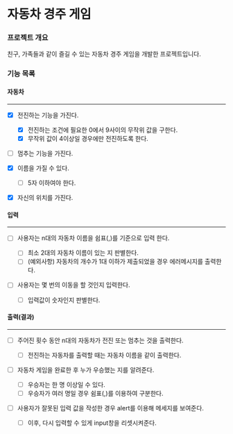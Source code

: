 # 자동차 경주 게임

### 프로젝트 개요

친구, 가족들과 같이 즐길 수 있는 자동차 경주 게임을 개발한 프로젝트입니다.

### 기능 목록

#### 자동차

---

- [x] 전진하는 기능을 가진다.

  - [x] 전진하는 조건에 필요한 0에서 9사이의 무작위 값을 구한다.
  - [x] 무작위 값이 4이상일 경우에만 전진하도록 한다.

- [ ] 멈추는 기능을 가진다.
- [x] 이름을 가질 수 있다.
  - [ ] 5자 이하여야 한다.
- [x] 자신의 위치를 가진다.

#### 입력

---

- [ ] 사용자는 n대의 자동차 이름을 쉼표(,)를 기준으로 입력 한다.

  - [ ] 최소 2대의 자동차 이름이 있는 지 판별한다.
  - [ ] (예외사항) 자동차의 개수가 1대 이하가 제출되었을 경우 에러메시지를 출력한다.

- [ ] 사용자는 몇 번의 이동을 할 것인지 입력한다.
  - [ ] 입력값이 숫자인지 판별한다.

#### 출력(결과)

---

- [ ] 주어진 횟수 동안 n대의 자동차가 전진 또는 멈추는 것을 출력한다.

  - [ ] 전진하는 자동차를 출력할 때는 자동차 이름을 같이 출력한다.

- [ ] 자동차 게임을 완료한 후 누가 우승했는 지를 알려준다.

  - [ ] 우승자는 한 명 이상일 수 있다.
  - [ ] 우승자가 여러 명일 경우 쉼표(,)를 이용하여 구분한다.

- [ ] 사용자가 잘못된 입력 값을 작성한 경우 alert를 이용해 메세지를 보여준다.

  - [ ] 이후, 다시 입력할 수 있게 input창을 리셋시켜준다.
